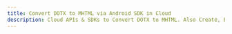---title: Convert DOTX to MHTML via Android SDK in Clouddescription: Cloud APIs & SDKs to Convert DOTX to MHTML. Also Create, Edit & Render Microsoft Word & OpenOffice documents in the Cloud.---